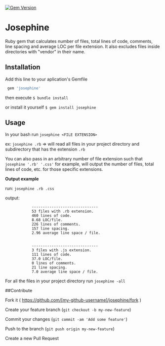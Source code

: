 
[![Gem Version](https://badge.fury.io/rb/josephine.svg)](http://badge.fury.io/rb/josephine)

# Josephine

Ruby gem that calculates number of files, total lines of code, comments, line spacing and average LOC per file extension.
It also excludes files inside directories with "vendor" in their name.

## Installation

Add this line to your aplication's Gemfile

```ruby
 gem 'josephine'
```

then execute
  `$ bundle install`

or install it yourself
 	`$ gem install josephine`

## Usage

In your bash run `josephine <FILE EXTENSION>`

ex: `josephine .rb` => will read all files in your project directory and subdirectory that has the extension `.rb`

You can also pass in an arbitrary number of file extension such that `josephine '.rb' '.css'` for example, will output the number of files, total lines of code, etc. for those specific extensions.

<strong>Output example</strong>

run:  `josephine .rb .css`

output:


				------------------------------
				53 files with .rb extension.
				460 lines of code.
				8.68 LOC/file.
				226 lines of comments.
				157 line spacing.
				2.96 average line space / file.


				------------------------------
				3 files with .js extension.
				111 lines of code.
				37.0 LOC/file.
				0 lines of comments.
				21 line spacing.
				7.0 average line space / file.


For all the files in your project directory run `josephine -all`

##Contribute


Fork it ( https://github.com/[my-github-username]/josephine/fork )

Create your feature branch (`git checkout -b my-new-feature`)

Commit your changes (`git commit -am 'Add some feature'`)

Push to the branch (`git push origin my-new-feature`)

Create a new Pull Request
